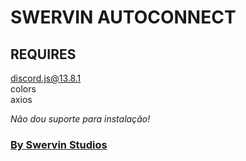 # SWERVIN AUTOCONNECT

## REQUIRES

discord.js@13.8.1<br>colors<br>axios

*Não dou suporte para instalação!*

### [By Swervin Studios](https://discord.gg/W3n8N6mxbF)
